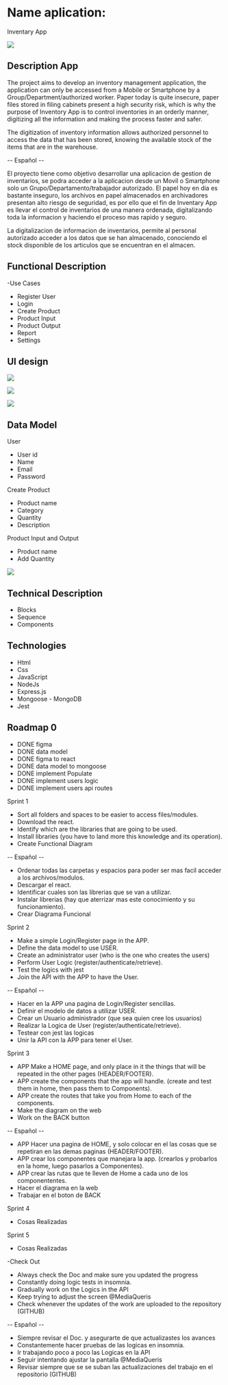 # Name aplication:
  Inventary App

![](https://media.giphy.com/media/Vg55Pm9miY1E30OfHM/giphy.gif)


## Description App

 The project aims to develop an inventory management application, the application can only be accessed from a Mobile or Smartphone by a Group/Department/authorized worker. Paper today is quite insecure, paper files stored in filing cabinets present a high security risk, which is why the purpose of Inventory App is to control inventories in an orderly manner, digitizing all the information and making the process faster and safer.

 The digitization of inventory information allows authorized personnel to access the data that has been stored, knowing the available stock of the items that are in the warehouse.


 -- Español --

  El proyecto tiene como objetivo desarrollar una aplicacion de gestion de inventarios, se podra acceder a la aplicacion desde un Movil o Smartphone solo un Grupo/Departamento/trabajador autorizado. El papel hoy en dia es bastante inseguro, los archivos en papel almacenados en archivadores presentan alto riesgo de seguridad, es por ello que el fin de Inventary App es llevar el control de inventarios de una manera ordenada, digitalizando toda la informacion y haciendo el proceso mas rapido y seguro.

  La digitalizacion de informacion de inventarios, permite al personal autorizado acceder a los datos que se han almacenado, conociendo el stock disponible de los articulos que se encuentran en el almacen.


## Functional Description

-Use Cases
  - Register User
  - Login
  - Create Product
  - Product Input
  - Product Output
  - Report
  - Settings



## UI design 
![](./Img/Figma.1.png)

![](./Img/Figma.2.png)

![](./Img/Figma.3.png)


## Data Model

User
- User id
- Name
- Email
- Password

Create Product
- Product name
- Category
- Quantity
- Description

Product Input and Output
- Product name
- Add Quantity

![](./Img/Final-Project.png)


## Technical Description

- Blocks
- Sequence
- Components


## Technologies

- Html
- Css 
- JavaScript
- NodeJs 
- Express.js
- Mongoose - MongoDB
- Jest


## Roadmap 0 


- DONE figma 
- DONE data model
- DONE figma to react
- DONE data model to mongoose
- DONE implement Populate
- DONE implement users logic
- DONE implement users api routes


Sprint 1

- Sort all folders and spaces to be easier to access files/modules.
- Download the react.
- Identify which are the libraries that are going to be used.
- Install libraries (you have to land more this knowledge and its operation).
- Create Functional Diagram

-- Español --

- Ordenar todas las carpetas y espacios para poder ser mas facil acceder a los archivos/modulos.
- Descargar el react.
- Identificar cuales son las librerias que se van a utilizar.
- Instalar librerias (hay que aterrizar mas este conocimiento y su funcionamiento).
- Crear Diagrama Funcional 


Sprint 2

- Make a simple Login/Register page in the APP.
- Define the data model to use USER.
- Create an administrator user (who is the one who creates the users)
- Perform User Logic (register/authenticate/retrieve).
- Test the logics with jest
- Join the API with the APP to have the User.

-- Español --

- Hacer en la APP una pagina de Login/Register sencillas.
- Definir el modelo de datos a utilizar USER.
- Crear un Usuario administrador (que sea quien cree los usuarios)
- Realizar la Logica de User (register/authenticate/retrieve).
- Testear con jest las logicas 
- Unir la API con la APP para tener el User.

Sprint 3

- APP Make a HOME page, and only place in it the things that will be repeated in the other pages (HEADER/FOOTER).
- APP create the components that the app will handle. (create and test them in home, then pass them to Components).
- APP create the routes that take you from Home to each of the components.
- Make the diagram on the web
- Work on the BACK button

-- Español --

- APP Hacer una pagina de HOME, y solo colocar en el las cosas que se repetiran en las demas paginas (HEADER/FOOTER).
- APP crear los componentes que manejara la app. (crearlos y probarlos en la home, luego pasarlos a Componentes).
- APP crear las rutas que te lleven de Home a cada uno de los componententes.
- Hacer el diagrama en la web
- Trabajar en el boton de BACK 

Sprint 4

- Cosas Realizadas

Sprint 5

- Cosas Realizadas


-Check Out

- Always check the Doc and make sure you updated the progress
- Constantly doing logic tests in insomnia.
- Gradually work on the Logics in the API
- Keep trying to adjust the screen @MediaQueris
- Check whenever the updates of the work are uploaded to the repository (GITHUB)

-- Español --

- Siempre revisar el Doc. y asegurarte de que actualizastes los avances
- Constantemente hacer pruebas de las logicas en insomnia.
- Ir trabajando poco a poco las Logicas en la API
- Seguir intentando ajustar la pantalla @MediaQueris
- Revisar siempre que se se suban las actualizaciones del trabajo en el repositorio (GITHUB)
